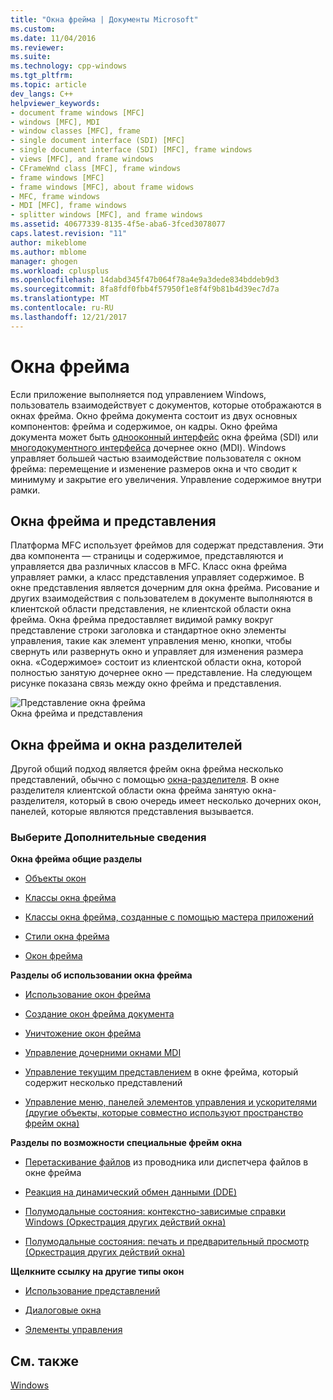 ```yaml
---
title: "Окна фрейма | Документы Microsoft"
ms.custom: 
ms.date: 11/04/2016
ms.reviewer: 
ms.suite: 
ms.technology: cpp-windows
ms.tgt_pltfrm: 
ms.topic: article
dev_langs: C++
helpviewer_keywords:
- document frame windows [MFC]
- windows [MFC], MDI
- window classes [MFC], frame
- single document interface (SDI) [MFC]
- single document interface (SDI) [MFC], frame windows
- views [MFC], and frame windows
- CFrameWnd class [MFC], frame windows
- frame windows [MFC]
- frame windows [MFC], about frame widows
- MFC, frame windows
- MDI [MFC], frame windows
- splitter windows [MFC], and frame windows
ms.assetid: 40677339-8135-4f5e-aba6-3fced3078077
caps.latest.revision: "11"
author: mikeblome
ms.author: mblome
manager: ghogen
ms.workload: cplusplus
ms.openlocfilehash: 14dabd345f47b064f78a4e9a3dede834bddeb9d3
ms.sourcegitcommit: 8fa8fdf0fbb4f57950f1e8f4f9b81b4d39ec7d7a
ms.translationtype: MT
ms.contentlocale: ru-RU
ms.lasthandoff: 12/21/2017
---
```

# <a name="frame-windows"></a>Окна фрейма
Если приложение выполняется под управлением Windows, пользователь взаимодействует с документов, которые отображаются в окнах фрейма. Окно фрейма документа состоит из двух основных компонентов: фрейма и содержимое, он кадры. Окно фрейма документа может быть [однооконный интерфейс](../mfc/sdi-and-mdi.md) окна фрейма (SDI) или [многодокументного интерфейса](../mfc/sdi-and-mdi.md) дочернее окно (MDI). Windows управляет большей частью взаимодействие пользователя с окном фрейма: перемещение и изменение размеров окна и что сводит к минимуму и закрытие его увеличения. Управление содержимое внутри рамки.  
  
## <a name="frame-windows-and-views"></a>Окна фрейма и представления  
 Платформа MFC использует фреймов для содержат представления. Эти два компонента — страницы и содержимое, представляются и управляется два различных классов в MFC. Класс окна фрейма управляет рамки, а класс представления управляет содержимое. В окне представления является дочерним для окна фрейма. Рисование и других взаимодействия с пользователем в документе выполняются в клиентской области представления, не клиентской области окна фрейма. Окна фрейма предоставляет видимой рамку вокруг представление строки заголовка и стандартное окно элементы управления, такие как элемент управления меню, кнопки, чтобы свернуть или развернуть окно и управляет для изменения размера окна. «Содержимое» состоит из клиентской области окна, которой полностью занятую дочернее окно — представление. На следующем рисунке показана связь между окно фрейма и представления.  
  
 ![Представление окна фрейма](../mfc/media/vc37fx1.gif "vc37fx1")  
Окна фрейма и представления  
  
## <a name="frame-windows-and-splitter-windows"></a>Окна фрейма и окна разделителей  
 Другой общий подход является фрейм окна фрейма несколько представлений, обычно с помощью [окна-разделителя](../mfc/multiple-document-types-views-and-frame-windows.md). В окне разделителя клиентской области окна фрейма занятую окна-разделителя, который в свою очередь имеет несколько дочерних окон, панелей, которые являются представления вызывается.  
  
### <a name="what-do-you-want-to-know-more-about"></a>Выберите Дополнительные сведения  
 **Окна фрейма общие разделы**  
  
-   [Объекты окон](../mfc/window-objects.md)  
  
-   [Классы окна фрейма](../mfc/frame-window-classes.md)  
  
-   [Классы окна фрейма, созданные с помощью мастера приложений](../mfc/frame-window-classes-created-by-the-application-wizard.md)  
  
-   [Стили окна фрейма](../mfc/frame-window-styles-cpp.md)  
  
-   [Окон фрейма](../mfc/what-frame-windows-do.md)  
  
 **Разделы об использовании окна фрейма**  
  
-   [Использование окон фрейма](../mfc/using-frame-windows.md)  
  
-   [Создание окон фрейма документа](../mfc/creating-document-frame-windows.md)  
  
-   [Уничтожение окон фрейма](../mfc/destroying-frame-windows.md)  
  
-   [Управление дочерними окнами MDI](../mfc/managing-mdi-child-windows.md)  
  
-   [Управление текущим представлением](../mfc/managing-the-current-view.md) в окне фрейма, который содержит несколько представлений  
  
-   [Управление меню, панелей элементов управления и ускорителями (другие объекты, которые совместно используют пространство фрейм окна)](../mfc/managing-menus-control-bars-and-accelerators.md)  
  
 **Разделы по возможности специальные фрейм окна**  
  
-   [Перетаскивание файлов](../mfc/dragging-and-dropping-files-in-a-frame-window.md) из проводника или диспетчера файлов в окне фрейма  
  
-   [Реакция на динамический обмен данными (DDE)](../mfc/responding-to-dynamic-data-exchange-dde.md)  
  
-   [Полумодальные состояния: контекстно-зависимые справки Windows (Оркестрация других действий окна)](../mfc/orchestrating-other-window-actions.md)  
  
-   [Полумодальные состояния: печать и предварительный просмотр (Оркестрация других действий окна)](../mfc/orchestrating-other-window-actions.md)  
  
 **Щелкните ссылку на другие типы окон**  
  
-   [Использование представлений](../mfc/using-views.md)  
  
-   [Диалоговые окна](../mfc/dialog-boxes.md)  
  
-   [Элементы управления](../mfc/controls-mfc.md)  
  
## <a name="see-also"></a>См. также  
 [Windows](../mfc/windows.md)

